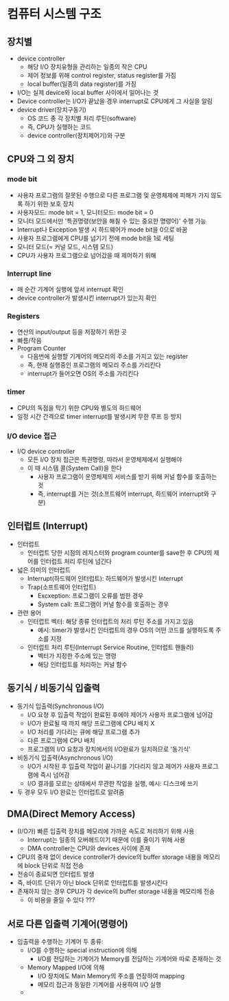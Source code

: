 # 컴퓨터 시스템 구조
## 장치별
  - device controller
    - 해당 I/O 장치유형을 관리하는 일종의 작은 CPU
    - 제어 정보를 위해 control register, status register를 가짐
    - local buffer(일종의 data register)를 가짐
  - I/O는 실제 device와 local buffer 사이에서 일어나는 것
  - Device controller는 I/O가 끝났을 경우 interrupt로 CPU에게 그 사실을 알림
  - device driver(장치구동기)
    - OS 코드 중 각 장치별 처리 루틴(software)
    - 즉, CPU가 실행하는 코드
    - device controller(장치제어기)와 구분
## CPU와 그 외 장치
### mode bit
  - 사용자 프로그램의 잘못된 수행으로 다른 프로그램 및 운영체제에 피해가 가지 않도록 하기 위한 보호 장치
  - 사용자모드: mode bit = 1, 모니터모드: mode bit = 0
  - 모니터 모드에서만 '특권명령(보안을 해칠 수 있는 중요한 명령어)' 수행 가능
  - Interrupt나 Exception 발생 시 하드웨어가 mode bit을 0으로 바꿈
  - 사용자 프로그램에게 CPU를 넘기기 전에 mode bit을 1로 세팅
  - 모니터 모드(= 커널 모드, 시스템 모드)
  - CPU가 사용자 프로그램으로 넘어갔을 때 제어하기 위해
### Interrupt line
  - 매 순간 기계어 실행에 앞서 interrupt 확인
  - device controller가 발생시킨 interrupt가 있는지 확인
### Registers
  - 연산의 input/output 등을 저장하기 위한 곳
  - 빠름/작음
  - Program Counter
    - 다음번에 실행할 기계어의 메모리의 주소를 가지고 있는 register
    - 즉, 현재 실행중인 프로그램의 메모리 주소를 가리킨다
    - interrupt가 들어오면 OS의 주소를 가리킨다
### timer
  - CPU의 독점을 막기 위한 CPU와 별도의 하드웨어
  - 일정 시간 간격으로 timer interrupt를 발생시켜 무한 루프 등 방지
### I/O device 접근
- I/O device controller
  - 모든 I/O 장치 접근은 특권명령, 따라서 운영체제에서 실행해야
  - 이 때 시스템 콜(System Call)을 한다
    - 사용자 프로그램이 운영체제의 서비스를 받기 위해 커널 함수를 호출하는 것
    - 즉, interrupt를 거는 것(소프트웨어 interrupt, 하드웨어 interrupt와 구분)

## 인터럽트 (Interrupt)
- 인터럽트
  - 인터럽트 당한 시점의 레지스터와 program counter를 save한 후 CPU의 제어를 인터럽트 처리 루틴에 넘긴다
- 넓은 의미의 인터럽트
  - Interrupt(하드웨어 인터럽트): 하드웨어가 발생시킨 Interrupt
  - Trap(소프트웨어 인터럽트)
    - Excxeption: 프로그램이 오류를 범한 경우
    - System call: 프로그램이 커널 함수를 호출하는 경우
- 관련 용어
  - 인터럽트 벡터: 해당 종류 인터럽트의 처리 루틴 주소를 가지고 있음
    - 예시: timer가 발생시킨 인터럽트의 경우 OS의 어떤 코드를 실행하도록 주소를 지정
  - 인터럽트 처리 루틴(Interrupt Service Routine, 인터럽트 핸들러)
    - 벡터가 지정한 주소에 있는 명령
    - 해당 인터럽트를 처리하는 커널 함수

## 동기식 / 비동기식 입출력
- 동기식 입출력(Synchronous I/O)
  - I/O 요청 후 입출력 작업이 완료된 후에야 제어가 사용자 프로그램에 넘어감
  - I/O가 완료될 때 까지 해당 프로그램에 CPU 배치 X
  - I/O 처리를 기다리는 큐에 해당 프로그램 추가
  - 다른 프로그램에 CPU 배치
  - 프로그램의 I/O 요청과 장치에서의 I/O완료가 일치하므로 '동기식'
- 비동기식 입출력(Asynchronous I/O)
  - I/O가 시작된 후 입출력 작업이 끝나기를 기다리지 않고 제어가 사용자 프로그램에 즉시 넘어감
  - I/O 결과를 모르는 상태에서 무관한 작업을 실행, 예시: 디스크에 쓰기
- 두 경우 모두 I/O 완료는 인터럽트로 알려줌

## DMA(Direct Memory Access)
- (I/O가) 빠른 입출력 장치를 메모리에 가까운 속도로 처리하기 위해 사용
  - Interrupt는 일종의 오버헤드이기 때문에 이를 줄이기 위해 사용
  - DMA controller는 CPU와 devices 사이에 존재
- CPU의 중재 없이 device controller가 device의 buffer storage 내용을 메모리에 block 단위로 직접 전송
- 전송이 종료되면 인터럽트 발생
- 즉, 바이트 단위가 아닌 block 단위로 인터럽트틑 발생시킨다
- 존재하지 않는 경우 CPU가 각 device의 buffer storage 내용을 메모리에 전송
  - 이 비용을 줄일 수 있다 ???

## 서로 다른 입출력 기계어(명령어)
- 입출력을 수행하는 기계어 두 종류:
  - I/O를 수행하는 special instruction에 의해
    - I/O를 전담하는 기계어가 Memory를 전담하는 기계어와 따로 존재하는 것
  - Memory Mapped I/O에 의해
    - I/O 장치에도 Main Memory의 주소를 연장하여 mapping
    - 메모리 접근과 동일한 기계어를 사용하여 I/O 실행
  - 